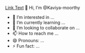 [Link Text](https://www.figma.com/proto/AXrmKztyS7YFseN7RvjIqx/Learno?node-id=1-2&starting-point-node-id=1%3A2) 👋 Hi, I’m @Kaviya-moorthy
- 👀 I’m interested in ...
- 🌱 I’m currently learning ...
- 💞️ I’m looking to collaborate on ...
- 📫 How to reach me ...
- 😄 Pronouns: ...
- ⚡ Fun fact: ...

<!---
Kaviya-moorthy/Kaviya-moorthy is a ✨ special ✨ repository because its `README.md` (this file) appears on your GitHub profile.
You can click the Preview link to take a look at your changes.
--->
